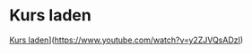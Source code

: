 # Kurs laden

[Kurs laden](https://img.youtube.com/vi/y2ZJVQsADzI/maxresdefault.jpg)](https://www.youtube.com/watch?v=y2ZJVQsADzI)
